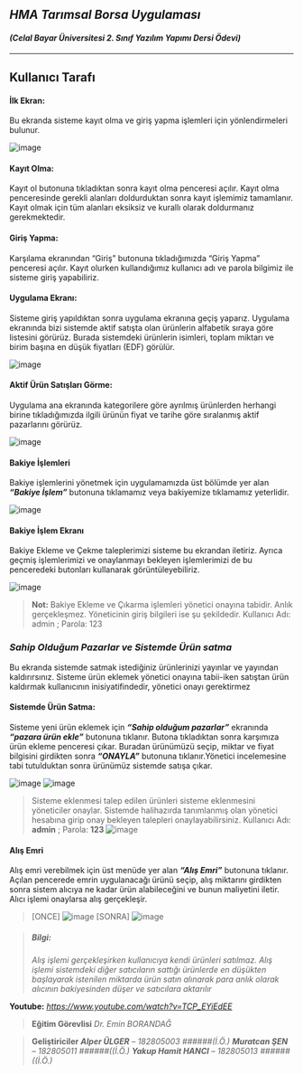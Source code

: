 ## ***HMA Tarımsal Borsa Uygulaması***
#### _(Celal Bayar Üniversitesi 2. Sınıf Yazılım Yapımı Dersi Ödevi)_
________________________________________________________________________________________________________
## **Kullanıcı Tarafı**

#### **İlk Ekran:**
  Bu ekranda sisteme kayıt olma ve giriş yapma işlemleri için yönlendirmeleri bulunur.
 
 ![image](https://user-images.githubusercontent.com/61211736/118716581-a8cd5480-b82d-11eb-9c6b-e0030636f38d.png)

#### **Kayıt Olma:**
  Kayıt ol butonuna tıkladıktan sonra kayıt olma penceresi açılır. Kayıt olma penceresinde gerekli alanları doldurduktan sonra kayıt işlemimiz tamamlanır. Kayıt olmak için tüm alanları eksiksiz ve kurallı olarak doldurmanız gerekmektedir.

#### **Giriş Yapma:**
  Karşılama ekranından “Giriş” butonuna tıkladığımızda “Giriş Yapma” penceresi açılır. Kayıt olurken kullandığımız kullanıcı adı ve parola bilgimiz ile sisteme giriş yapabiliriz.

#### **Uygulama Ekranı:**
  Sisteme giriş yapıldıktan sonra uygulama ekranına geçiş yaparız. Uygulama ekranında bizi sistemde aktif satışta olan ürünlerin alfabetik sıraya göre listesini görürüz. Burada sistemdeki ürünlerin isimleri, toplam miktarı ve birim başına en düşük fiyatları (EDF) görülür.
 
 ![image](https://user-images.githubusercontent.com/61211736/118717025-2f823180-b82e-11eb-85b7-e5c96345a8b3.png)

#### **Aktif Ürün Satışları Görme:**
  Uygulama ana ekranında kategorilere göre ayrılmış ürünlerden herhangi birine tıkladığımızda ilgili ürünün fiyat ve tarihe göre sıralanmış aktif pazarlarını görürüz.
 
 ![image](https://user-images.githubusercontent.com/61211736/118717122-4de82d00-b82e-11eb-911d-85c0051edbe5.png)

#### **Bakiye İşlemleri**
  Bakiye işlemlerini yönetmek için uygulamamızda üst bölümde yer alan ***“Bakiye İşlem”*** butonuna tıklamamız veya bakiyemize tıklamamız yeterlidir.
  
  ![image](https://user-images.githubusercontent.com/61211736/118717291-8daf1480-b82e-11eb-9e91-daa0262dcfc5.png)

#### **Bakiye İşlem Ekranı**
  Bakiye Ekleme ve Çekme taleplerimizi sisteme bu ekrandan iletiriz. Ayrıca geçmiş işlemlerimizi ve onaylanmayı bekleyen işlemlerimizi de bu penceredeki butonları kullanarak görüntüleyebiliriz.
 
 ![image](https://user-images.githubusercontent.com/61211736/118717389-added380-b82e-11eb-9418-a6eff35434da.png)

> **Not:** Bakiye Ekleme ve Çıkarma işlemleri yönetici onayına tabidir. Anlık gerçekleşmez. 
> Yöneticinin giriş bilgileri ise şu şekildedir. Kullanıcı Adı: admin ; Parola: 123

### ***Sahip Olduğum Pazarlar ve Sistemde Ürün satma***
  Bu ekranda sistemde satmak istediğiniz ürünlerinizi yayınlar ve yayından kaldırırsınız. Sisteme ürün eklemek yönetici onayına tabii-iken satıştan ürün kaldırmak kullanıcının inisiyatifindedir, yönetici onayı gerektirmez

#### **Sistemde Ürün Satma:**
  Sisteme yeni ürün eklemek için ***“Sahip olduğum pazarlar”*** ekranında ***“pazara ürün ekle”*** butonuna tıklanır. Butona tıkladıktan sonra karşımıza ürün ekleme penceresi çıkar. Buradan ürünümüzü seçip, miktar ve fiyat bilgisini girdikten sonra ***“ONAYLA”*** butonuna tıklanır.Yönetici incelemesine tabi tutulduktan sonra ürünümüz sistemde satışa çıkar.
  
  ![image](https://user-images.githubusercontent.com/61211736/118717957-61e05e80-b82f-11eb-8881-7e0fa39da1ed.png)
  ![image](https://user-images.githubusercontent.com/61211736/118718341-c996a980-b82f-11eb-813b-a05c77b9b6f8.png)


> Sisteme eklenmesi talep edilen ürünleri sisteme eklenmesini yöneticiler onaylar. Sistemde halihazırda tanımlanmış olan yönetici hesabına girip onay bekleyen talepleri onaylayabilirsiniz. 
> Kullanıcı Adı: **admin** ; Parola: **123**
> ![image](https://user-images.githubusercontent.com/61211736/118718271-b5eb4300-b82f-11eb-822b-8c0883783eb3.png)

#### **Alış Emri**
  Alış emri verebilmek için üst menüde yer alan ***“Alış Emri”*** butonuna tıklanır. Açılan pencerede emrin uygulanacağı ürünü seçip, alış miktarını girdikten sonra sistem alıcıya ne kadar ürün alabileceğini ve bunun maliyetini iletir. Alıcı işlemi onaylarsa alış gerçekleşir. 
  
  > [ONCE] ![image](https://user-images.githubusercontent.com/61211736/118718437-e6cb7800-b82f-11eb-8eb6-cae44016ed56.png)
  > [SONRA] ![image](https://user-images.githubusercontent.com/61211736/118718500-fc40a200-b82f-11eb-8312-37ccd4a42af6.png)


> ##### **Bilgi**: 
> _Alış işlemi gerçekleşirken kullanıcıya kendi ürünleri satılmaz. Alış işlemi sistemdeki 
diğer satıcıların sattığı ürünlerde en düşükten başlayarak istenilen miktarda ürün satın alınarak 
para anlık olarak alıcının bakiyesinden düşer ve satıcılara aktarılır_


**Youtube:** _https://www.youtube.com/watch?v=TCP_EYiEdEE_


> **Eğitim Görevlisi**
> _Dr. Emin BORANDAĞ_

> **Geliştiriciler**
> _**Alper ÜLGER** – 182805003 ######(İ.Ö.)_
> _**Muratcan ŞEN** – 182805011 ######((İ.Ö.)_
> _**Yakup Hamit HANCI** – 182805013 ######((İ.Ö.)_














